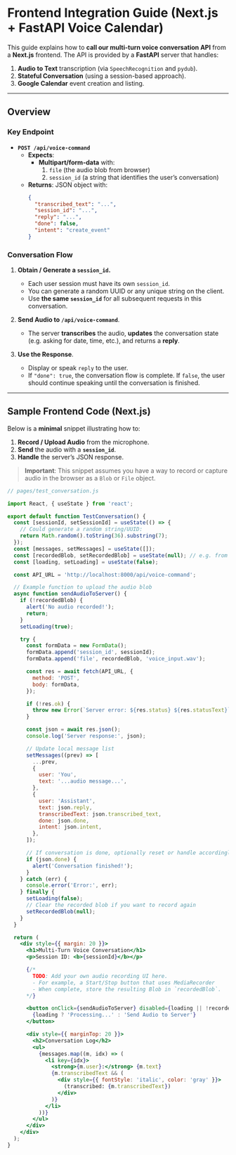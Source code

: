 # Frontend Integration Guide (Next.js + FastAPI Voice Calendar)

This guide explains how to **call our multi-turn voice conversation API** from a **Next.js** frontend. The API is provided by a **FastAPI** server that handles:

1. **Audio to Text** transcription (via `SpeechRecognition` and `pydub`).
2. **Stateful Conversation** (using a session-based approach).
3. **Google Calendar** event creation and listing.

---

## **Overview**

### **Key Endpoint**

- **`POST /api/voice-command`**  
  - **Expects**: 
    - **Multipart/form-data** with:
      1. `file` (the audio blob from browser)
      2. `session_id` (a string that identifies the user’s conversation)
  - **Returns**: JSON object with:
    ```json
    {
      "transcribed_text": "...",
      "session_id": "...",
      "reply": "...",
      "done": false,
      "intent": "create_event"
    }
    ```
  
### **Conversation Flow**

1. **Obtain / Generate a `session_id`.**  
   - Each user session must have its own `session_id`.  
   - You can generate a random UUID or any unique string on the client.  
   - Use **the same `session_id`** for all subsequent requests in this conversation.

2. **Send Audio to `/api/voice-command`**.  
   - The server **transcribes** the audio, **updates** the conversation state (e.g. asking for date, time, etc.), and returns a **reply**.

3. **Use the Response**.  
   - Display or speak `reply` to the user.  
   - If `"done": true`, the conversation flow is complete. If `false`, the user should continue speaking until the conversation is finished.

---

## **Sample Frontend Code (Next.js)**

Below is a **minimal** snippet illustrating how to:

1. **Record / Upload Audio** from the microphone.
2. **Send** the audio with a **`session_id`**.
3. **Handle** the server’s JSON response.

> **Important**: This snippet assumes you have a way to record or capture audio in the browser as a `Blob` or `File` object.

```jsx
// pages/test_conversation.js

import React, { useState } from 'react';

export default function TestConversation() {
  const [sessionId, setSessionId] = useState(() => {
    // Could generate a random string/UUID:
    return Math.random().toString(36).substring(7);
  });
  const [messages, setMessages] = useState([]);
  const [recordedBlob, setRecordedBlob] = useState(null); // e.g. from MediaRecorder
  const [loading, setLoading] = useState(false);

  const API_URL = 'http://localhost:8000/api/voice-command';

  // Example function to upload the audio blob
  async function sendAudioToServer() {
    if (!recordedBlob) {
      alert('No audio recorded!');
      return;
    }
    setLoading(true);

    try {
      const formData = new FormData();
      formData.append('session_id', sessionId);
      formData.append('file', recordedBlob, 'voice_input.wav');

      const res = await fetch(API_URL, {
        method: 'POST',
        body: formData,
      });

      if (!res.ok) {
        throw new Error(`Server error: ${res.status} ${res.statusText}`);
      }

      const json = await res.json();
      console.log('Server response:', json);

      // Update local message list
      setMessages((prev) => [
        ...prev,
        {
          user: 'You',
          text: '...audio message...',
        },
        {
          user: 'Assistant',
          text: json.reply,
          transcribedText: json.transcribed_text,
          done: json.done,
          intent: json.intent,
        },
      ]);

      // If conversation is done, optionally reset or handle accordingly
      if (json.done) {
        alert('Conversation finished!');
      }
    } catch (err) {
      console.error('Error:', err);
    } finally {
      setLoading(false);
      // Clear the recorded blob if you want to record again
      setRecordedBlob(null);
    }
  }

  return (
    <div style={{ margin: 20 }}>
      <h1>Multi-Turn Voice Conversation</h1>
      <p>Session ID: <b>{sessionId}</b></p>

      {/* 
        TODO: Add your own audio recording UI here.
        - For example, a Start/Stop button that uses MediaRecorder
        - When complete, store the resulting Blob in `recordedBlob`.
      */}

      <button onClick={sendAudioToServer} disabled={loading || !recordedBlob}>
        {loading ? 'Processing...' : 'Send Audio to Server'}
      </button>

      <div style={{ marginTop: 20 }}>
        <h2>Conversation Log</h2>
        <ul>
          {messages.map((m, idx) => (
            <li key={idx}>
              <strong>{m.user}:</strong> {m.text}
              {m.transcribedText && (
                <div style={{ fontStyle: 'italic', color: 'gray' }}>
                  (transcribed: {m.transcribedText})
                </div>
              )}
            </li>
          ))}
        </ul>
      </div>
    </div>
  );
}
